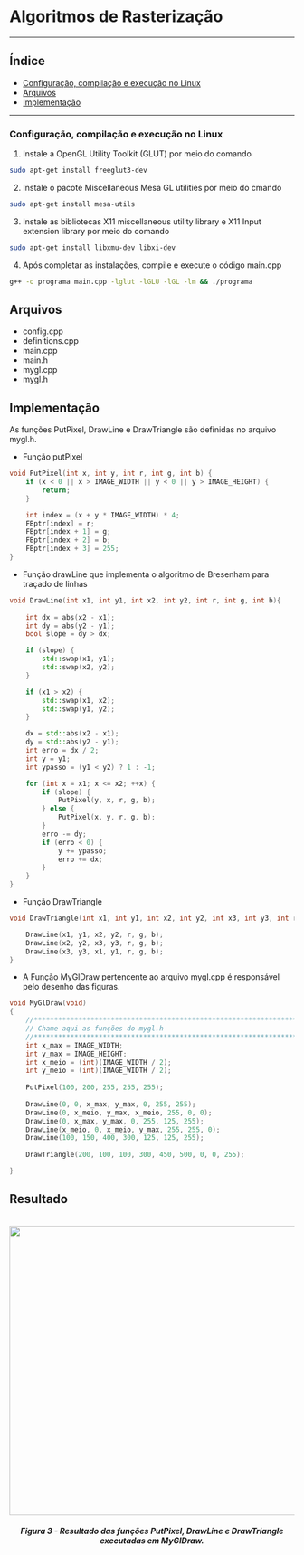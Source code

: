 # Algoritmos de Rasterização

---

## Índice

- [Configuração, compilação e execução no Linux](#configuração-compilação-e-execução-no-linux)
- [Arquivos](#arquivos)
- [Implementação](#implementação)

---

### Configuração, compilação e execução no Linux

1. Instale a OpenGL Utility Toolkit (GLUT) por meio do comando 

```bash
sudo apt-get install freeglut3-dev
```

2. Instale o pacote Miscellaneous Mesa GL utilities por meio do cmando 

```bash
sudo apt-get install mesa-utils
```

3. Instale as bibliotecas X11 miscellaneous utility library e X11 Input extension library por meio do comando 

```bash
sudo apt-get install libxmu-dev libxi-dev
```

4. Após completar as instalações, compile e execute o código main.cpp

```bash
g++ -o programa main.cpp -lglut -lGLU -lGL -lm && ./programa
```

## Arquivos

- config.cpp
- definitions.cpp
- main.cpp
- main.h
- mygl.cpp
- mygl.h

## Implementação

As funções PutPixel, DrawLine e DrawTriangle são definidas no arquivo mygl.h.

- Função putPixel

```c++
void PutPixel(int x, int y, int r, int g, int b) {
    if (x < 0 || x > IMAGE_WIDTH || y < 0 || y > IMAGE_HEIGHT) {
        return;
    }

    int index = (x + y * IMAGE_WIDTH) * 4;
    FBptr[index] = r;
    FBptr[index + 1] = g;
    FBptr[index + 2] = b;
    FBptr[index + 3] = 255;
}
```



- Função drawLine que implementa o algoritmo de Bresenham para traçado de linhas

```c++
void DrawLine(int x1, int y1, int x2, int y2, int r, int g, int b){
    
    int dx = abs(x2 - x1);
    int dy = abs(y2 - y1);
    bool slope = dy > dx;

    if (slope) {
        std::swap(x1, y1);
        std::swap(x2, y2);
    }

    if (x1 > x2) {
        std::swap(x1, x2);
        std::swap(y1, y2);
    }

    dx = std::abs(x2 - x1);
    dy = std::abs(y2 - y1);
    int erro = dx / 2;
    int y = y1;
    int ypasso = (y1 < y2) ? 1 : -1;

    for (int x = x1; x <= x2; ++x) {
        if (slope) {
            PutPixel(y, x, r, g, b);
        } else {
            PutPixel(x, y, r, g, b);
        }
        erro -= dy;
        if (erro < 0) {
            y += ypasso;
            erro += dx;
        }
    }
}

```


- Função DrawTriangle
   
```c++
void DrawTriangle(int x1, int y1, int x2, int y2, int x3, int y3, int r, int g, int b) {

    DrawLine(x1, y1, x2, y2, r, g, b);
    DrawLine(x2, y2, x3, y3, r, g, b);
    DrawLine(x3, y3, x1, y1, r, g, b);
}
```

- A Função MyGlDraw pertencente ao arquivo mygl.cpp é responsável pelo desenho das figuras.

```c++
void MyGlDraw(void)
{
    //*************************************************************************
    // Chame aqui as funções do mygl.h
    //*************************************************************************
    int x_max = IMAGE_WIDTH;
    int y_max = IMAGE_HEIGHT;
    int x_meio = (int)(IMAGE_WIDTH / 2);
    int y_meio = (int)(IMAGE_WIDTH / 2);
    
    PutPixel(100, 200, 255, 255, 255);
    
	DrawLine(0, 0, x_max, y_max, 0, 255, 255);
	DrawLine(0, x_meio, y_max, x_meio, 255, 0, 0);	
	DrawLine(0, x_max, y_max, 0, 255, 125, 255);
	DrawLine(x_meio, 0, x_meio, y_max, 255, 255, 0);
	DrawLine(100, 150, 400, 300, 125, 125, 255);	
    
    DrawTriangle(200, 100, 100, 300, 450, 500, 0, 0, 255);

}
```


## Resultado

<p align="center">
    <br>
    <img src="./imagens/drawtriangle.png" width=512px height=512px>
    <h5 align="center">Figura 3 - Resultado das funções PutPixel, DrawLine e DrawTriangle executadas em MyGlDraw.</h5>
    <br>
</p>


